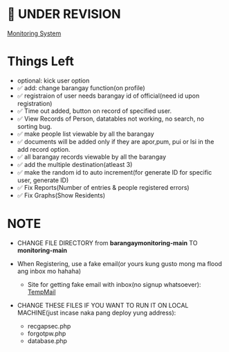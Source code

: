# :rocket: UNDER REVISION
[Monitoring System](https://php-barangay-monitoring.herokuapp.com/)


# Things Left 

* optional: kick user option
* :white_check_mark: add: change barangay function(on profile)
* :white_check_mark: registraion of user needs barangay id of official(need id upon registration)
* :white_check_mark: Time out added, button on record of specified user.
* :white_check_mark: View Records of Person, datatables not working, no search, no sorting bug.
* :white_check_mark: make people list viewable by all the barangay
* :white_check_mark: documents will be added only if they are apor,pum, pui or lsi in the add record option.
* :white_check_mark: all barangay records viewable by all the barangay
* :white_check_mark: add the multiple destination(atleast 3)
* :white_check_mark: make the random id to auto increment(for generate ID for specific user, generate ID)
* :white_check_mark: Fix Reports(Number of entries & people registered errors)
* :white_check_mark: Fix Graphs(Show Residents)

# NOTE
- CHANGE FILE DIRECTORY from **barangaymonitoring-main** TO **monitoring-main**

- When Registering, use a fake email(or yours kung gusto mong ma flood ang inbox mo hahaha)
	- Site for getting fake email with inbox(no signup whatsoever): [TempMail](https://temp-mail.org/en/)

- CHANGE THESE FILES IF YOU WANT TO RUN IT ON LOCAL MACHINE(just incase naka pang deploy yung address):
	- recgapsec.php
	- forgotpw.php
	- database.php
